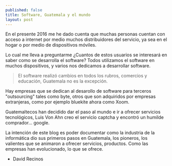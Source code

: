 ```yaml
---
published: false
title: Software, Guatemala y el mundo
layout: post
---
```

En el presente 2016 me he dado cuenta que muchas personas cuentan con acceso a internet por medio muchos distribuidores del servicio, ya sea en el hogar o por medio de dispositivos móviles.

Lo cual me lleva a preguntarme ¿Cuantos de estos usuarios se interesará en saber como se desarrolla el software? Todos utilizamos el software en muchos dispositivos, y varios nos dedicamos a desarrollar software.

> El software realizó cambios en todos los rubros, comercios y educación, Guatemala no es la excepción.

Hay empresas que se dedican al desarollo de software para terceros "outsourcing" tales como byte, otros que son adquiridos por empresas extranjeras, como por ejemplo bluekite ahora como Xoom.

Guatemaltecos han decidido dar el paso al mundo e ir a ofrecer servicios tecnológicos, Luis Von Ahn creo el servicio captcha y encontró un humilde comprador... google.

La intención de este blog es poder documentar como la industria de la informática dio sus primeros pasos en Guatemala, los pioneros, los valientes que se animaron a ofrecer servicios, productos. Como las empresas han evolucionado, lo que se ofrece.

- David Recinos